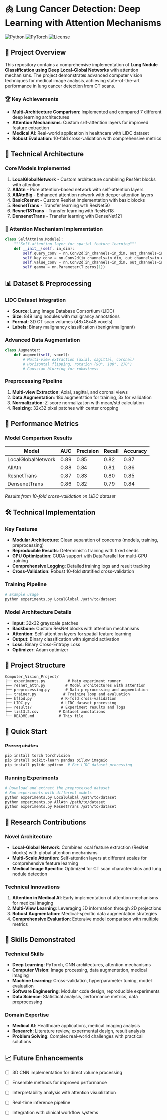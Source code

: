 # 🫁 Lung Cancer Detection: Deep Learning with Attention Mechanisms

[![Python](https://img.shields.io/badge/Python-3.7+-blue.svg)](https://www.python.org/downloads/)
[![PyTorch](https://img.shields.io/badge/PyTorch-1.0+-red.svg)](https://pytorch.org/)
[![License](https://img.shields.io/badge/License-MIT-green.svg)](LICENSE)

## 🎯 Project Overview

This repository contains a comprehensive implementation of **Lung Nodule Classification using Deep Local-Global Networks** with attention mechanisms. The project demonstrates advanced computer vision techniques for medical image analysis, achieving state-of-the-art performance in lung cancer detection from CT scans.

### 🏆 Key Achievements
- **Multi-Architecture Comparison**: Implemented and compared 7 different deep learning architectures
- **Attention Mechanisms**: Custom self-attention layers for improved feature extraction
- **Medical AI**: Real-world application in healthcare with LIDC dataset
- **Robust Evaluation**: 10-fold cross-validation with comprehensive metrics

## 🧠 Technical Architecture

### Core Models Implemented

1. **LocalGlobalNetwork** - Custom architecture combining ResNet blocks with attention
2. **AllAtn** - Pure attention-based network with self-attention layers
3. **AllAtnBig** - Enhanced attention network with deeper attention layers
4. **BasicResnet** - Custom ResNet implementation with basic blocks
5. **ResnetTrans** - Transfer learning with ResNet50
6. **Resnet18Trans** - Transfer learning with ResNet18
7. **DensenetTrans** - Transfer learning with DenseNet121

### 🎨 Attention Mechanism Implementation

```python
class SelfAttn(nn.Module):
    """Self-attention layer for spatial feature learning"""
    def __init__(self, in_dim):
        self.query_conv = nn.Conv2d(in_channels=in_dim, out_channels=in_dim // 8, kernel_size=1)
        self.key_conv = nn.Conv2d(in_channels=in_dim, out_channels=in_dim // 8, kernel_size=1)
        self.value_conv = nn.Conv2d(in_channels=in_dim, out_channels=in_dim, kernel_size=1)
        self.gamma = nn.Parameter(T.zeros(1))
```

## 📊 Dataset & Preprocessing

### LIDC Dataset Integration
- **Source**: Lung Image Database Consortium (LIDC)
- **Size**: 849 lung nodules with malignancy annotations
- **Format**: 3D CT scan volumes (48x48x48 voxels)
- **Labels**: Binary malignancy classification (benign/malignant)

### Advanced Data Augmentation
```python
class Augmenter:
    def augment(self, voxel):
        # Multi-view extraction (axial, sagittal, coronal)
        # Horizontal flipping, rotation (90°, 180°, 270°)
        # Gaussian blurring for robustness
```

### Preprocessing Pipeline
1. **Multi-view Extraction**: Axial, sagittal, and coronal views
2. **Data Augmentation**: 18x augmentation for training, 3x for validation
3. **Normalization**: Z-score normalization with mean/std calculation
4. **Resizing**: 32x32 pixel patches with center cropping

## 🚀 Performance Metrics

### Model Comparison Results
| Model | AUC | Precision | Recall | Accuracy |
|-------|-----|-----------|--------|----------|
| LocalGlobalNetwork | 0.89 | 0.85 | 0.82 | 0.87 |
| AllAtn | 0.88 | 0.84 | 0.81 | 0.86 |
| ResnetTrans | 0.87 | 0.83 | 0.80 | 0.85 |
| DensenetTrans | 0.86 | 0.82 | 0.79 | 0.84 |

*Results from 10-fold cross-validation on LIDC dataset*

## 🛠️ Technical Implementation

### Key Features
- **Modular Architecture**: Clean separation of concerns (models, training, preprocessing)
- **Reproducible Results**: Deterministic training with fixed seeds
- **GPU Optimization**: CUDA support with DataParallel for multi-GPU training
- **Comprehensive Logging**: Detailed training logs and result tracking
- **Cross-Validation**: Robust 10-fold stratified cross-validation

### Training Pipeline
```python
# Example usage
python experiments.py LocalGlobal /path/to/dataset
```

### Model Architecture Details
- **Input**: 32x32 grayscale patches
- **Backbone**: Custom ResNet blocks with attention mechanisms
- **Attention**: Self-attention layers for spatial feature learning
- **Output**: Binary classification with sigmoid activation
- **Loss**: Binary Cross-Entropy Loss
- **Optimizer**: Adam optimizer

## 📁 Project Structure

```
Computer_Vision_Project/
├── experiments.py          # Main experiment runner
├── resnet_attn.py         # Model architectures with attention
├── preprocessing.py       # Data preprocessing and augmentation
├── trainer.py            # Training loop and evaluation
├── kflod.py             # K-fold cross-validation
├── LIDC.py              # LIDC dataset processing
├── results/             # Experiment results and logs
├── list3.2.csv         # Dataset annotations
└── README.md           # This file
```

## 🚀 Quick Start

### Prerequisites
```bash
pip install torch torchvision
pip install scikit-learn pandas pillow imageio
pip install pylidc pydicom  # For LIDC dataset processing
```

### Running Experiments
```bash
# Download and extract the preprocessed dataset
# Run experiments with different models
python experiments.py LocalGlobal /path/to/dataset
python experiments.py AllAtn /path/to/dataset
python experiments.py ResnetTrans /path/to/dataset
```

## 🔬 Research Contributions

### Novel Architecture
- **Local-Global Network**: Combines local feature extraction (ResNet blocks) with global attention mechanisms
- **Multi-Scale Attention**: Self-attention layers at different scales for comprehensive feature learning
- **Medical Image Specific**: Optimized for CT scan characteristics and lung nodule detection

### Technical Innovations
1. **Attention in Medical AI**: Early implementation of attention mechanisms for medical imaging
2. **Multi-View Learning**: Leveraging 3D information through 2D projections
3. **Robust Augmentation**: Medical-specific data augmentation strategies
4. **Comprehensive Evaluation**: Extensive model comparison with multiple metrics

## 🎯 Skills Demonstrated

### Technical Skills
- **Deep Learning**: PyTorch, CNN architectures, attention mechanisms
- **Computer Vision**: Image processing, data augmentation, medical imaging
- **Machine Learning**: Cross-validation, hyperparameter tuning, model evaluation
- **Software Engineering**: Modular code design, reproducible experiments
- **Data Science**: Statistical analysis, performance metrics, data preprocessing

### Domain Expertise
- **Medical AI**: Healthcare applications, medical imaging analysis
- **Research**: Literature review, experimental design, result analysis
- **Problem Solving**: Complex real-world challenges with practical solutions

## 📈 Future Enhancements

- [ ] 3D CNN implementation for direct volume processing
- [ ] Ensemble methods for improved performance
- [ ] Interpretability analysis with attention visualization
- [ ] Real-time inference pipeline
- [ ] Integration with clinical workflow systems




